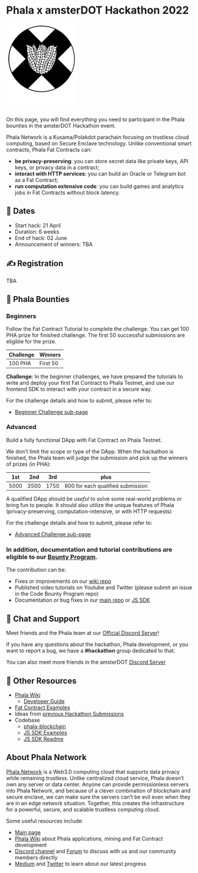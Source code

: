 # Phala x amsterDOT Hackathon 2022

![](assets/Logo-bg.svg)

On this page, you will find everything you need to participant in the Phala bounties in the amsterDOT Hackathon event.

Phala Network is a Kusama/Polakdot parachain focusing on trustless cloud computing, based on Secure Enclave technology. Unlike conventional smart contracts, Phala Fat Contracts can:

- **be privacy-preserving**: you can store secret data like private keys, API keys, or privacy data in a contract;
- **interact with HTTP services**: you can build an Oracle or Telegram bot as a Fat Contract;
- **run computation extensive code**: you can build games and analytics jobs in Fat Contracts without block latency.

## 📅 Dates

- Start hack: 21 April
- Duration: 6 weeks
- End of hack: 02 June
- Announcement of winners: TBA

## ✍️ Registration

TBA

## 🏁 Phala Bounties

### Beginners

Follow the Fat Contract Tutorial to complete the challenge. You can get 100 PHA prize for finished challenge. The first 50 successful submissions are eligible for the prize.

| Challenge | Winners  |
| --------- | -------- |
| 100 PHA   | First 50 |

**Challenge**: In the beginner challenges, we have prepared the tutorials to write and deploy your first Fat Contract to Phala Testnet, and use our frontend SDK to interact with your contract in a secure way.

For the challenge details and how to submit, please refer to:

- [Beginner Challenge sub-page](beginner-challenge.md)

### Advanced

Build a fully functional DApp with Fat Contract on Phala Testnet.

We don't limit the scope or type of the DApp. When the hackathon is finished, the Phala team will judge the submission and pick up the winners of prizes (in PHA):

| 1st  | 2nd  | 3rd  | plus                              |
| ---- | ---- | ---- | --------------------------------- |
| 5000 | 3500 | 1750 | 800 for each qualified submission |

A qualified DApp should be _useful_ to solve some real-world problems or bring fun to people. It should also utilize the unique features of Phala (privacy-preserving, computation-intensive, or with HTTP requests)

For the challenge details and how to submit, please refer to:

- [Advanced Challenge sub-page](advanced-challenge.md)

### **In addition, documentation and tutorial contributions are eligible to our [Bounty Program](https://github.com/Phala-Network/bounty-program).**

The contribution can be:

- Fixes or improvements on our [wiki repo](https://github.com/Phala-Network/phala-wiki-next)
- Published video tutorials on Youtube and Twitter (please submit an issue in the Code Bounty Program repo)
- Documentation or bug fixes in our [main repo](https://github.com/Phala-Network/phala-blockchain) or [JS SDK](https://github.com/Phala-Network/js-sdk)

## 💬 Chat and Support

Meet friends and the Phala team at our [Official Discord Server](https://discord.gg/nJaehCD98Y)!

If you have any questions about the hackathon, Phala development, or you want to report a bug, we have a **#hackathon** group dedicated to that.

You can also meet more friends in the amsterDOT [Discord Server](https://discord.gg/kdMtYw2HBF)

## 🧰 Other Resources

- [Phala Wiki](https://wiki.phala.network)
  - [Developer Guide](https://wiki.phala.network/en-us/build/developer/fat-contract-tutorial/)
- [Fat Contract Examples](https://github.com/Phala-Network/phala-blockchain/tree/master/crates/pink/examples)
- Ideas from [previous Hackathon Submissions](https://github.com/Phala-Network/Encode-Hackathon-2021/issues/21)
- Codebase
    - [phala-blockchain](https://github.com/Phala-Network/phala-blockchain)
    - [JS SDK Examples](https://github.com/Phala-Network/js-sdk/tree/main/packages/example)
    - [JS SDK Readme](https://github.com/Phala-Network/js-sdk/tree/main/packages/sdk)

## About Phala Network

[Phala Network](https://phala.network/) is a Web3.0 computing cloud that supports data privacy while remaining trustless. Unlike centralized cloud service, Phala doesn’t own any server or data center. Anyone can provide permissionless servers into Phala Network, and because of a clever combination of blockchain and secure enclave, we can make sure the servers can’t be evil even when they are in an edge network situation. Together, this creates the infrastructure for a powerful, secure, and scalable trustless computing cloud.

Some useful resources include:
- [Main page](https://phala.network/)
- [Phala Wiki](https://wiki.phala.network/en-us/general/phala-network/01-phala-network/) about Phala applications, mining and Fat Contract development
- [Discord channel](https://discord.gg/myBmQu5) and [Forum](https://forum.phala.network/) to discuss with us and our community members directly
- [Medium](https://medium.com/phala-network) and [Twitter](https://twitter.com/PhalaNetwork) to learn about our latest progress
